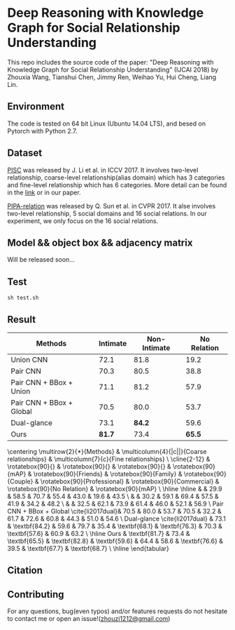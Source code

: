 # Deep Reasoning with Knowledge Graph for Social Relationship Understanding

This repo includes the source code of the paper: "Deep Reasoning with Knowledge Graph for Social Relationship Understanding" (IJCAI 2018) by Zhouxia Wang, Tianshui Chen, Jimmy Ren, Weihao Yu, Hui Cheng, Liang Lin.

## Environment

The code is tested on 64 bit Linux (Ubuntu 14.04 LTS), and besed on Pytorch with Python 2.7.

## Dataset
[PISC](https://zenodo.org/record/1059155#.WznPu_F97CI) was released by J. Li et al. in ICCV 2017. It involves two-level relationship, coarse-level relationship(alias domain) which has 3 categories and fine-level relationship which has 6 categories. More detail can be found in the [link](https://zenodo.org/record/1059155#.WznPu_F97CI) or in our paper.

[PIPA-relation](https://www.mpi-inf.mpg.de/departments/computer-vision-and-multimodal-computing/research/human-activity-recognition/social-relation-recognition/) was released by Q. Sun et al. in CVPR 2017. It alse involves two-level relationship, 5 social domains and 16 social relations. In our experiment, we only focus on the 16 social relations.

## Model && object box && adjacency matrix
Will be released soon...

## Test

    sh test.sh
    
## Result

Methods|Intimate|Non-Intimate|No Relation
-|-|-|-
Union CNN  | 72.1 | 81.8 | 19.2| 58.4
Pair CNN  | 70.3 | 80.5 | 38.8 | 65.1
Pair CNN + BBox + Union  | 71.1 | 81.2 | 57.9 | 72.2
Pair CNN + BBox + Global | 70.5 | 80.0 | 53.7 | 70.5
Dual-glance | 73.1 | **84.2** | 59.6 | 79.7 | 35.4 | 79.7
Ours | **81.7** | 73.4 | **65.5** | **82.8**

\centering \multirow{2}{*}{Methods}  & \multicolumn{4}{|c||}{Coarse relationships}  & \multicolumn{7}{c}{Fine relationships} \\
\cline{2-12} & \rotatebox{90}{} & \rotatebox{90}{} & \rotatebox{90}{} & \rotatebox{90}{mAP}  & \rotatebox{90}{Friends} & \rotatebox{90}{Family} & \rotatebox{90}{Couple} & \rotatebox{90}{Professional} & \rotatebox{90}{Commercial} & \rotatebox{90}{No Relation} & \rotatebox{90}{mAP}  \\
\hline
\hline
 &  & 29.9 & 58.5 & 70.7 & 55.4 & 43.0 & 19.6 & 43.5 \\
 &  & 30.2 & 59.1 & 69.4 & 57.5 & 41.9 & 34.2 & 48.2 \\
 &  & 32.5 & 62.1 & 73.9 & 61.4 & 46.0 & 52.1 & 56.9 \\
Pair CNN + BBox + Global \cite{li2017dual}& 70.5 & 80.0 & 53.7 & 70.5 & 32.2 & 61.7 & 72.6 & 60.8 & 44.3 & 51.0 & 54.6 \\
Dual-glance  \cite{li2017dual} & 73.1 & \textbf{84.2} & 59.6 & 79.7 & 35.4 & \textbf{68.1} & \textbf{76.3} & 70.3 & \textbf{57.6} & 60.9 & 63.2 \\
\hline
Ours & \textbf{81.7} & 73.4 & \textbf{65.5} & \textbf{82.8} & \textbf{59.6} & 64.4 & 58.6 & \textbf{76.6} & 39.5 & \textbf{67.7} & \textbf{68.7} \\
\hline 
\end{tabular}

## Citation
    

## Contributing
For any questions, bug(even typos) and/or features requests do not hesitate to contact me or open an issue!(zhouzi1212@gmail.com)
